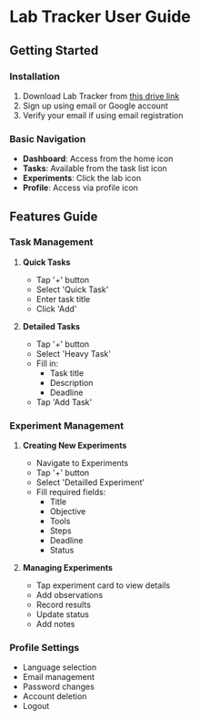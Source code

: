 # Lab Tracker User Guide

## Getting Started
### Installation
1. Download Lab Tracker from [this drive link](https://drive.google.com/file/d/1v9B6bKQPwBGRlbTGvC98UdlRS_smFMDj/view?usp=drive_link)
2. Sign up using email or Google account
3. Verify your email if using email registration

### Basic Navigation
- **Dashboard**: Access from the home icon
- **Tasks**: Available from the task list icon
- **Experiments**: Click the lab icon
- **Profile**: Access via profile icon

## Features Guide

### Task Management
1. **Quick Tasks**
   - Tap '+' button
   - Select 'Quick Task'
   - Enter task title
   - Click 'Add'

2. **Detailed Tasks**
   - Tap '+' button
   - Select 'Heavy Task'
   - Fill in:
     - Task title
     - Description
     - Deadline
   - Tap 'Add Task'

### Experiment Management
1. **Creating New Experiments**
   - Navigate to Experiments
   - Tap '+' button
   - Select 'Detailled Experiment'
   - Fill required fields:
     - Title
     - Objective
     - Tools
     - Steps
     - Deadline
     - Status

2. **Managing Experiments**
   - Tap experiment card to view details
   - Add observations
   - Record results
   - Update status
   - Add notes

### Profile Settings
- Language selection
- Email management
- Password changes
- Account deletion
- Logout

